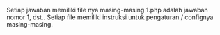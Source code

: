 Setiap jawaban memiliki file nya masing-masing 1.php adalah jawaban nomor 1, dst..
Setiap file memiliki instruksi untuk pengaturan / confignya masing-masing.
